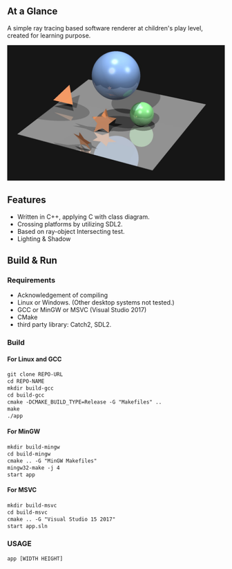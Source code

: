 ## At a Glance

A simple ray tracing based software renderer at children's play level, created for learning purpose.

![screen shot](README.md_resource/screenshot.jpg)

## Features

- Written in C++, applying C with class diagram.
- Crossing platforms by utilizing SDL2.
- Based on ray-object Intersecting test.
- Lighting & Shadow

## Build & Run

### Requirements

- Acknowledgement of compiling
- Linux or Windows. (Other desktop systems not tested.)
- GCC or MinGW or MSVC (Visual Studio 2017)
- CMake
- third party library: Catch2, SDL2.

### Build

#### For Linux and GCC

```shell
git clone REPO-URL
cd REPO-NAME
mkdir build-gcc
cd build-gcc
cmake -DCMAKE_BUILD_TYPE=Release -G "Makefiles" ..
make
./app
```

#### For MinGW

```shell
mkdir build-mingw
cd build-mingw
cmake .. -G "MinGW Makefiles"
mingw32-make -j 4
start app
```

#### For MSVC

```shell
mkdir build-msvc
cd build-msvc
cmake .. -G "Visual Studio 15 2017"
start app.sln
```

### USAGE

```shell
app [WIDTH HEIGHT]
```


